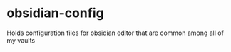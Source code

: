 # obsidian-config
Holds configuration files for obsidian editor that are common among all of my vaults
